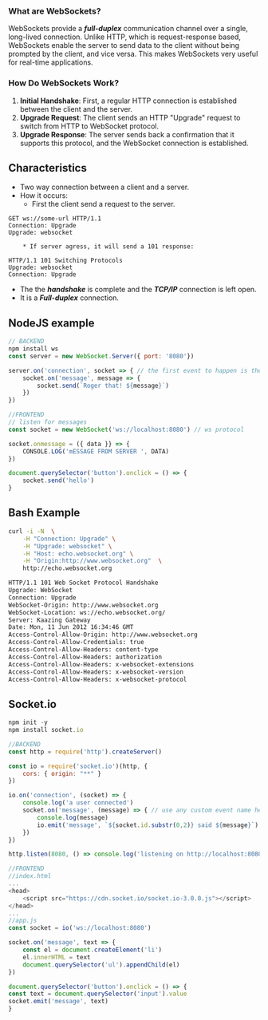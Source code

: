 ### What are WebSockets?

WebSockets provide a ***full-duplex*** communication channel over a single, long-lived connection. Unlike HTTP, which is request-response based, WebSockets enable the server to send data to the client without being prompted by the client, and vice versa. This makes WebSockets very useful for real-time applications.

### How Do WebSockets Work?

1. **Initial Handshake**: First, a regular HTTP connection is established between the client and the server.
2. **Upgrade Request**: The client sends an HTTP "Upgrade" request to switch from HTTP to WebSocket protocol.
3. **Upgrade Response**: The server sends back a confirmation that it supports this protocol, and the WebSocket connection is established.

## Characteristics

* Two way connection between a client and a server.
*  How it occurs:
	* First the client send a request to the server.
```
GET ws://some-url HTTP/1.1
Connection: Upgrade
Upgrade: websocket
```
		* If server agress, it will send a 101 response:
```
HTTP/1.1 101 Switching Protocols
Upgrade: websocket
Connection: Upgrade
```
* The the ***handshake*** is complete and the ***TCP/IP*** connection is left open.
* It is a ***Full-duplex*** connection.

## NodeJS example

```javascript
// BACKEND
npm install ws
const server = new WebSocket.Server({ port: '8080'})

server.on('connection', socket => { // the first event to happen is the connection from the client
	socket.on('message', message => {
		socket.send(`Roger that! ${message}`)
	})
})

//FRONTEND
// listen for messages
const socket = new WebSocket('ws://localhost:8080') // ws protocol

socket.onmessage = ({ data }} => {
	CONSOLE.LOG('mESSAGE FROM SERVER ', DATA)
})

document.querySelector('button').onclick = () => {
	socket.send('hello')
}
```

## Bash Example
```bash
curl -i -N  \
    -H "Connection: Upgrade" \
    -H "Upgrade: websocket" \
    -H "Host: echo.websocket.org" \
    -H "Origin:http://www.websocket.org"  \
    http://echo.websocket.org

HTTP/1.1 101 Web Socket Protocol Handshake
Upgrade: WebSocket
Connection: Upgrade
WebSocket-Origin: http://www.websocket.org
WebSocket-Location: ws://echo.websocket.org/
Server: Kaazing Gateway
Date: Mon, 11 Jun 2012 16:34:46 GMT
Access-Control-Allow-Origin: http://www.websocket.org
Access-Control-Allow-Credentials: true
Access-Control-Allow-Headers: content-type
Access-Control-Allow-Headers: authorization
Access-Control-Allow-Headers: x-websocket-extensions
Access-Control-Allow-Headers: x-websocket-version
Access-Control-Allow-Headers: x-websocket-protocol
```

## Socket.io
```javascript
npm init -y
npm install socket.io
```

```javascript
//BACKEND
const http = require('http').createServer()

const io = require('socket.io')(http, {
	cors: { origin: "**" }
})

io.on('connection', (socket) => {
	console.log('a user connected')
	socket.on('message', (message) => { // use any custom event name here
		console.log(message)
		io.emit('message', `${socket.id.substr(0,2)} said ${message}`)
	}) 
})

http.listen(8080, () => console.log('listening on http://localhost:8080'))

//FRONTEND
//index.html
...
<head>
	<script src="https://cdn.socket.io/socket.io-3.0.0.js"></script>
</head>
...
//app.js
const socket = io('ws://localhost:8080')

socket.on('message', text => {
	const el = document.createElement('li')
	el.innerHTML = text
	document.querySelector('ul').appendChild(el)
})

document.querySelector('button').onclick = () => {
const text = document.querySelector('input').value
socket.emit('message', text)
}
```